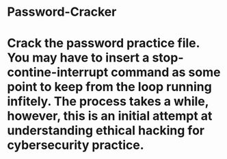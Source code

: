 # Password-Cracker
# Crack the password practice file. You may have to insert a stop-contine-interrupt command as some point to keep from the loop running infitely. The process takes a while, however, this is an initial attempt at understanding ethical hacking for cybersecurity practice. 
